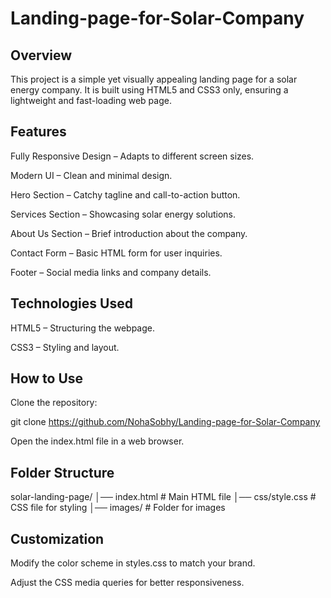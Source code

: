 # Landing-page-for-Solar-Company

## Overview

This project is a simple yet visually appealing landing page for a solar energy company. It is built using HTML5 and CSS3 only, ensuring a lightweight and fast-loading web page.

## Features

Fully Responsive Design – Adapts to different screen sizes.

Modern UI – Clean and minimal design.

Hero Section – Catchy tagline and call-to-action button.

Services Section – Showcasing solar energy solutions.

About Us Section – Brief introduction about the company.

Contact Form – Basic HTML form for user inquiries.

Footer – Social media links and company details.

## Technologies Used

HTML5 – Structuring the webpage.

CSS3 – Styling and layout.

## How to Use

Clone the repository:

git clone https://github.com/NohaSobhy/Landing-page-for-Solar-Company

Open the index.html file in a web browser.

## Folder Structure

solar-landing-page/
│── index.html   # Main HTML file
│── css/style.css   # CSS file for styling
│── images/      # Folder for images

## Customization

Modify the color scheme in styles.css to match your brand.

Adjust the CSS media queries for better responsiveness.


